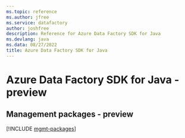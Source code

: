 ```yaml
---
ms.topic: reference
ms.author: jfree
ms.service: datafactory
author: joshfree
description: Reference for Azure Data Factory SDK for Java
ms.devlang: java
ms.data: 08/27/2022
title: Azure Data Factory SDK for Java
---
```

# Azure Data Factory SDK for Java - preview

## Management packages - preview
[!INCLUDE [mgmt-packages](data-factory-mgmt-index.md)]